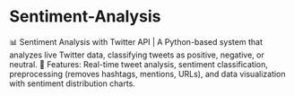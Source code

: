 # Sentiment-Analysis
📊 Sentiment Analysis with Twitter API | A Python-based system that analyzes live Twitter data, classifying tweets as positive, negative, or neutral. 🚀 Features: Real-time tweet analysis, sentiment classification, preprocessing (removes hashtags, mentions, URLs), and data visualization with sentiment distribution charts.
